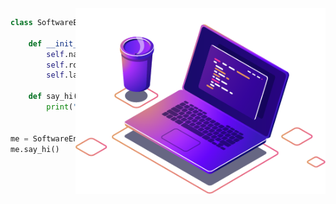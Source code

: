
<img src="./img/computer-illustration.png" min-width="400px" max-width="400px" width="400px" align="right" alt="Computador iuriCode">



```python
class SoftwareEngineer:

    def __init__(self):
        self.name = "Zhenye Na"
        self.role = "Software Engineer"
        self.language_spoken = ["zh_CN", "en_US"]

    def say_hi(self):
        print("Thanks for dropping by, hope you find some of my work interesting.")


me = SoftwareEngineer()
me.say_hi()
```
